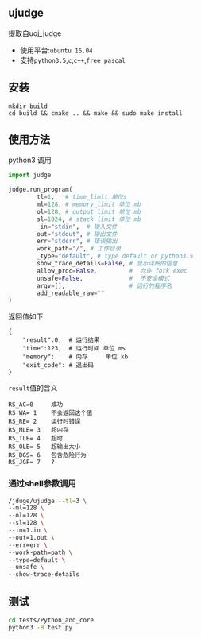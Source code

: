 ## ujudge

提取自uoj_judge

 - 使用平台:`ubuntu 16.04`
 - 支持`python3.5`,`c`,`c++`,`free pascal`


## 安装

```
mkdir build
cd build && cmake .. && make && sudo make install
```

## 使用方法

python3 调用
```python
import judge

judge.run_program(
        tl=1,   # time_limit 单位s 
        ml=128, # memory_limit 单位 mb
        ol=128, # output_limit 单位 mb
        sl=1024, # stack limit 单位 mb
        _in="stdin",  # 输入文件
        out="stdout", # 输出文件
        err="stderr", # 错误输出
        work_path="/", # 工作目录
        _type="default", # type default or python3.5
        show_trace_details=False, # 显示详细的信息
        allow_proc=False,         #  允许 fork exec
        unsafe=False,             #  不安全模式
        argv=[],                  # 运行的程序名
        add_readable_raw=""
)
```

返回值如下:

```
{
    "result":0,  # 运行结果
    "time":123,  # 运行时间 单位 ms
    "memory":    # 内存     单位 kb
    "exit_code": # 退出码
}
```

`result`值的含义
```
RS_AC=0     成功
RS_WA= 1    不会返回这个值
RS_RE= 2    运行时错误
RS_MLE= 3   超内存
RS_TLE= 4   超时
RS_OLE= 5   超输出大小
RS_DGS= 6   包含危险行为
RS_JGF= 7   ?
```

### 通过shell参数调用

```bash
/jduge/ujudge --tl=3 \
--ml=128 \
--ol=128 \
--sl=128 \
--in=1.in \
--out=1.out \
--err=err \
--work-path=path \
--type=default \
--unsafe \
--show-trace-details

```

## 测试

```bash
cd tests/Python_and_core
python3 -B test.py
```

